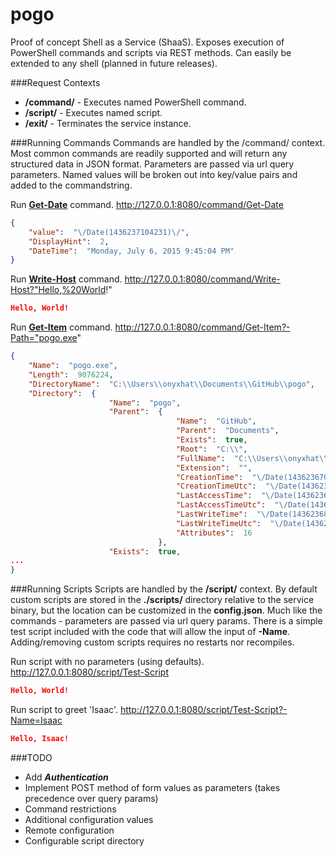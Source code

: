 pogo
====
Proof of concept Shell as a Service (ShaaS). Exposes execution of PowerShell commands and scripts via REST methods. Can easily be extended to any shell (planned in future releases).

###Request Contexts
* __/command/__ - Executes named PowerShell command.
* __/script/__ - Executes named script.
* __/exit/__ - Terminates the service instance.

###Running Commands
Commands are handled by the /command/ context. Most common commands are readily supported and will return any structured data in JSON format. Parameters are passed via url query parameters. Named values will be broken out into key/value pairs and added to the commandstring.

Run __[Get-Date](https://technet.microsoft.com/en-us/library/hh849887.aspx)__ command.
    http://127.0.0.1:8080/command/Get-Date
```json
{
    "value":  "\/Date(1436237104231)\/",
    "DisplayHint":  2,
    "DateTime":  "Monday, July 6, 2015 9:45:04 PM"
}
```

Run __[Write-Host](https://technet.microsoft.com/en-us/library/ee177031.aspx)__ command.
    http://127.0.0.1:8080/command/Write-Host?"Hello,%20World!"
```json
Hello, World!
```

Run __[Get-Item](https://technet.microsoft.com/en-us/library/hh849788.aspx)__ command.
    http://127.0.0.1:8080/command/Get-Item?-Path="pogo.exe"
```json
{
    "Name":  "pogo.exe",
    "Length":  9076224,
    "DirectoryName":  "C:\\Users\\onyxhat\\Documents\\GitHub\\pogo",
    "Directory":  {
                      "Name":  "pogo",
                      "Parent":  {
                                     "Name":  "GitHub",
                                     "Parent":  "Documents",
                                     "Exists":  true,
                                     "Root":  "C:\\",
                                     "FullName":  "C:\\Users\\onyxhat\\Documents\\GitHub",
                                     "Extension":  "",
                                     "CreationTime":  "\/Date(1436236701491)\/",
                                     "CreationTimeUtc":  "\/Date(1436236701491)\/",
                                     "LastAccessTime":  "\/Date(1436236829685)\/",
                                     "LastAccessTimeUtc":  "\/Date(1436236829685)\/",
                                     "LastWriteTime":  "\/Date(1436236829685)\/",
                                     "LastWriteTimeUtc":  "\/Date(1436236829685)\/",
                                     "Attributes":  16
                                 },
                      "Exists":  true,
...
}
```

###Running Scripts
Scripts are handled by the __/script/__ context. By default custom scripts are stored in the __./scripts/__ directory relative to the service binary, but the location can be customized in the __config.json__. Much like the commands - parameters are passed via url query params. There is a simple test script included with the code that will allow the input of __-Name__. Adding/removing custom scripts requires no restarts nor recompiles.

Run script with no parameters (using defaults).
    http://127.0.0.1:8080/script/Test-Script
```json
Hello, World!
```

Run script to greet 'Isaac'.
    http://127.0.0.1:8080/script/Test-Script?-Name=Isaac
```json
Hello, Isaac!
```

###TODO
* Add ___Authentication___
* Implement POST method of form values as parameters (takes precedence over query params)
* Command restrictions
* Additional configuration values
* Remote configuration
* Configurable script directory
